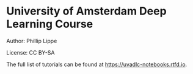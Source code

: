 # University of Amsterdam Deep Learning Course

Author: Phillip Lippe

License: CC BY-SA

The full list of tutorials can be found at https://uvadlc-notebooks.rtfd.io.